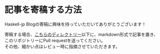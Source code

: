 # 記事を寄稿する方法

Haskell-jp Blogの寄稿に興味を持っていただいてありがとうございます！

寄稿する場合、[こちらのディレクトリー](https://github.com/haskell-jp/blog/tree/master/preprocessed-site/posts/)以下に、markdown形式で記事を置き、このリポジトリーにPull requestを送ってください。  
その他、細かい点はレビュー時に指摘させていただきます。
